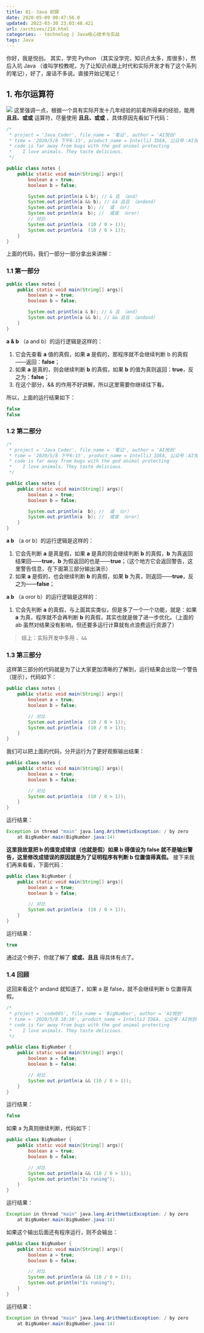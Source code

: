 ```yaml
---
title: 01- Java 初探
date: 2020-05-09 00:47:56.0
updated: 2022-03-30 23:03:48.421
url: /archives/210.html
categories: - technolog | Java核心技术与实战
tags: Java
---
```




你好，我是悦创。 其实，学完 Python （其实没学完，知识点太多，库很多），然后入坑 Java （谁叫学校教呢，为了让知识点跟上时代和实际开发才有了这个系列的笔记），好了，废话不多说。直接开始记笔记！

## 1\. 布尔运算符

![](https://images-aiyc-1301641396.cos.ap-guangzhou.myqcloud.com/20200708111650) 这里强调一点，根据一个具有实际开发十几年经验的前辈所得来的经验，能用 **且且、或或** 运算符，尽量使用 **且且、或或** ，具体原因先看如下代码：

```java
/*
 * project = 'Java_Coder', file_name = '笔记', author = 'AI悦创'
 * time = '2020/5/8 下午6:15', product_name = IntelliJ IDEA, 公众号：AI悦创
 * code is far away from bugs with the god animal protecting
 *    I love animals. They taste delicious.
 */

public class notes {
    public static void main(String[] args){
        boolean a = true;
        boolean b = false;

        System.out.println(a & b); // & 且 （and）
        System.out.println(a && b); // &$ 且且 （andand）
        System.out.println(a  b); //  或 （or）
        System.out.println(a  b); //  或或 （oror）
        // 对比
        System.out.println(a  (10 / 0 > 1));
        System.out.println(a  (10 / 0 > 1));
    }
}
```

上面的代码，我们一部分一部分拿出来讲解：

### 1.1 第一部分

```java
public class notes {
    public static void main(String[] args){
        boolean a = true;
        boolean b = false;

        System.out.println(a & b); // & 且 （and）
        System.out.println(a && b); // && 且且 （andand）
    }
}
```

**a & b** （a and b）的运行逻辑是这样的：

1.  它会先查看 **a** 值的真假，如果 **a** 是假的，那程序就不会继续判断 b 的真假——返回：**false**；
2.  如果 **a** 是真的，则会继续判断 **b** 的真假，如果 **b** 的值为真则返回：**true**，反之为：**false**；
3.  在这个部分，&& 的作用不好讲解，所以这里需要你继续往下看。

所以，上面的运行结果如下：

```java
false
false
```

### 1.2 第二部分

```java
/*
 * project = 'Java_Coder', file_name = '笔记', author = 'AI悦创'
 * time = '2020/5/8 下午6:15', product_name = IntelliJ IDEA, 公众号：AI悦创
 * code is far away from bugs with the god animal protecting
 *    I love animals. They taste delicious.
 */

public class notes {
    public static void main(String[] args){
        boolean a = true;
        boolean b = false;

        System.out.println(a  b); //  或 （or）
        System.out.println(a  b); //  或或 （oror）
    }
}
```

**a b** （a or b）的运行逻辑是这样的：

1.  它会先判断 **a** 是真是假，如果 **a** 是真的则会继续判断 **b** 的真假，**b** 为真返回结果回——**true**，**b** 为假返回的也是——**true**；（这个地方它会返回警告，这里警告信息，在下面第三部分输出演示）
2.  如果 **a** 是假的，也会继续判断 **b** 的真假，如果 **b** 为真，则返回——**true**，反之为——**false**；

**a b** （a oror b）的运行逻辑是这样的：

1.  它会先判断 **a** 的真假，与上面其实类似，但是多了一个一个功能，就是：如果 **a** 为真，程序就不会再判断 **b** 的真假，其实也就是做了进一步优化。（上面的 ab 虽然对结果没有影响，但还要多运行计算就有点浪费运行资源了）

> 综上：实际开发中多用 、`&&`

### 1.3 第三部分

这样第三部分的代码就是为了让大家更加清晰的了解到，运行结果会出现一个警告（提示），代码如下：

```java
public class notes {
    public static void main(String[] args){
        boolean a = true;
        boolean b = false;

        // 对比
        System.out.println(a  (10 / 0 > 1));
        System.out.println(a  (10 / 0 > 1));
    }
}
```

我们可以把上面的代码，分开运行为了更好观察输出结果：

```java
public class notes {
    public static void main(String[] args){
        boolean a = true;
        boolean b = false;

        // 对比
        System.out.println(a  (10 / 0 > 1));
    }
}
```

运行结果：

```java
Exception in thread "main" java.lang.ArithmeticException: / by zero
    at BigNumber.main(BigNumber.java:14)
```

**这里我故意把 b 的值变成错误（也就是假）如果 b 得值设为 false 就不是输出警告，这里修改成错误的原因就是为了证明程序有判断 b 位置值得真假。** 接下来我们再来看看，下面代码：

```java
public class BigNumber {
    public static void main(String[] args){
        boolean a = true;
        boolean b = false;

        // 对比
        System.out.println(a  (10 / 0 > 1));
    }
}
```

运行结果：

```java
true
```

通过这个例子，你就了解了 **或或、且且** 得具体有点了。

### 1.4 回顾

这回来看这个 andand 就知道了，如果 a 是 false，就不会继续判断 b 位置得真假。

```java
/*
 * project = 'code005', file_name = 'BigNumber', author = 'AI悦创'
 * time = '2020/5/8 10:10', product_name = IntelliJ IDEA, 公众号：AI悦创
 * code is far away from bugs with the god animal protecting
 *    I love animals. They taste delicious.
 */

public class BigNumber {
    public static void main(String[] args){
        boolean a = false;
        boolean b = false;

        // 对比
        System.out.println(a && (10 / 0 > 1));
    }
}
```

运行结果：

```java
false
```

如果 a 为真则继续判断，代码如下：

```java
public class BigNumber {
    public static void main(String[] args){
        boolean a = true;
        boolean b = false;

        // 对比
        System.out.println(a && (10 / 0 > 1));
        System.out.println("Is runing");
    }
}
```

运行结果：

```java
Exception in thread "main" java.lang.ArithmeticException: / by zero
    at BigNumber.main(BigNumber.java:14)
```

如果这个输出后面还有程序运行，则不会输出：

```java
public class BigNumber {
    public static void main(String[] args){
        boolean a = true;
        boolean b = false;

        // 对比
        System.out.println(a && (10 / 0 > 1));
        System.out.println("Is runing");
    }
}
```

运行结果：

```java
Exception in thread "main" java.lang.ArithmeticException: / by zero
    at BigNumber.main(BigNumber.java:14)
```